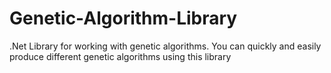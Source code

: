 # Genetic-Algorithm-Library
.Net Library for working with genetic algorithms. You can quickly and easily produce different genetic algorithms using this library
